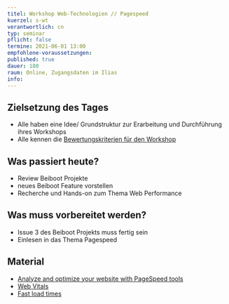 ```yaml
---
titel: Workshop Web-Technologien // Pagespeed
kuerzel: s-wt
verantwortlich: cn
typ: seminar
pflicht: false
termine: 2021-06-01 13:00
empfohlene-voraussetzungen: 
published: true
dauer: 180
raum: Online, Zugangsdaten im Ilias
info: 
---
```


## Zielsetzung des Tages
- Alle haben eine Idee/ Grundstruktur zur Erarbeitung und Durchführung ihres Workshops
- Alle kennen die [Bewertungskriterien für den Workshop](https://th-koeln.github.io/mi-master-wtw/bewertungskriterien/#workshop)

## Was passiert heute?
- Review Beiboot Projekte
- neues Beiboot Feature vorstellen
- Recherche und Hands-on zum Thema Web Performance

## Was muss vorbereitet werden?
- Issue 3 des Beiboot Projekts muss fertig sein
- Einlesen in das Thema Pagespeed

## Material
- [Analyze and optimize your website with PageSpeed tools](https://developers.google.com/speed)
- [Web Vitals](https://web.dev/learn-web-vitals/)
- [Fast load times](https://web.dev/fast/)
